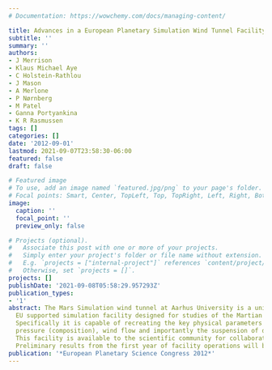 ```yaml
---
# Documentation: https://wowchemy.com/docs/managing-content/

title: Advances in a European Planetary Simulation Wind Tunnel Facility
subtitle: ''
summary: ''
authors:
- J Merrison
- Klaus Michael Aye
- C Holstein-Rathlou
- J Mason
- A Merlone
- P Nørnberg
- M Patel
- Ganna Portyankina
- K R Rasmussen
tags: []
categories: []
date: '2012-09-01'
lastmod: 2021-09-07T23:58:30-06:00
featured: false
draft: false

# Featured image
# To use, add an image named `featured.jpg/png` to your page's folder.
# Focal points: Smart, Center, TopLeft, Top, TopRight, Left, Right, BottomLeft, Bottom, BottomRight.
image:
  caption: ''
  focal_point: ''
  preview_only: false

# Projects (optional).
#   Associate this post with one or more of your projects.
#   Simply enter your project's folder or file name without extension.
#   E.g. `projects = ["internal-project"]` references `content/project/deep-learning/index.md`.
#   Otherwise, set `projects = []`.
projects: []
publishDate: '2021-09-08T05:58:29.957293Z'
publication_types:
- '1'
abstract: The Mars Simulation wind tunnel at Aarhus University is a unique ESA and
  EU supported simulation facility designed for studies of the Martian environment.
  Specifically it is capable of recreating the key physical parameters such as temperature,
  pressure (composition), wind flow and importantly the suspension of dust particulates.
  This facility is available to the scientific community for collaborative research.
  Preliminary results from the first year of facility operations will be presented.
publication: '*European Planetary Science Congress 2012*'
---
```

